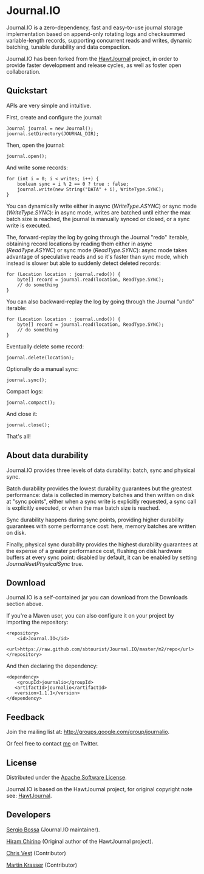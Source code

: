 # Journal.IO

Journal.IO is a zero-dependency, fast and easy-to-use journal storage implementation based on append-only rotating logs and checksummed variable-length records, 
supporting concurrent reads and writes, dynamic batching, tunable durability and data compaction.

Journal.IO has been forked from the [HawtJournal](https://github.com/fusesource/hawtjournal) project, 
in order to provide faster development and release cycles, as well as foster open collaboration.

## Quickstart

APIs are very simple and intuitive.

First, create and configure the journal:

    Journal journal = new Journal();
    journal.setDirectory(JOURNAL_DIR);

Then, open the journal:

    journal.open();

And write some records:

    for (int i = 0; i < writes; i++) {
        boolean sync = i % 2 == 0 ? true : false;
        journal.write(new String("DATA" + i), WriteType.SYNC);
    }

You can dynamically write either in async (_WriteType.ASYNC_) or sync mode (_WriteType.SYNC_): 
in async mode, writes are batched until either the max batch size is reached, 
the journal is manually synced or closed, or a sync write is executed.

The, forward-replay the log by going through the Journal "redo" iterable, obtaining record locations by reading them either in
async (_ReadType.ASYNC_) or sync mode (_ReadType.SYNC_): async mode takes advantage of speculative reads and so it's faster than sync mode, 
which instead is slower but able to suddenly detect deleted records:

    for (Location location : journal.redo()) {
        byte[] record = journal.read(location, ReadType.SYNC);
        // do something
    }

You can also backward-replay the log by going through the Journal "undo" iterable:

    for (Location location : journal.undo()) {
        byte[] record = journal.read(location, ReadType.SYNC);
        // do something
    }

Eventually delete some record:

    journal.delete(location);

Optionally do a manual sync:

    journal.sync();

Compact logs:

    journal.compact();

And close it:

    journal.close();

That's all!

## About data durability

Journal.IO provides three levels of data durability: batch, sync and physical sync.

Batch durability provides the lowest durability guarantees but the greatest performance: data is collected in memory batches and then written on disk at "sync points",
either when a sync write is explicitly requested, a sync call is explicitly executed, or when the max batch size is reached.

Sync durability happens during sync points, providing higher durability guarantees with some performance cost: here, memory batches are written on disk.

Finally, physical sync durability provides the highest durability guarantees at the expense of a greater performance cost, flushing on disk hardware buffers at every sync point: 
disabled by default, it can be enabled by setting _Journal#setPhysicalSync_ true.

## Download

Journal.IO is a self-contained jar you can download from the Downloads section above.

If you're a Maven user, you can also configure it on your project by importing the repository:

    <repository>
        <id>Journal.IO</id>
        <url>https://raw.github.com/sbtourist/Journal.IO/master/m2/repo</url>
    </repository>

And then declaring the dependency:

    <dependency>
        <groupId>journalio</groupId>
       <artifactId>journalio</artifactId>
       <version>1.1.1</version>
    </dependency>

## Feedback

Join the mailing list at: http://groups.google.com/group/journalio.

Or feel free to contact [me](http://www.twitter.com/sbtourist) on Twitter.

## License

Distributed under the [Apache Software License](http://www.apache.org/licenses/LICENSE-2.0.html).

Journal.IO is based on the HawtJournal project, for original copyright note see: [HawtJournal](https://github.com/fusesource/hawtjournal).

## Developers

[Sergio Bossa](http://www.twitter.com/sbtourist) (Journal.IO maintainer).

[Hiram Chirino](http://www.twitter.com/hiramchirino) (Original author of the HawtJournal project).

[Chris Vest](http://www.twitter.com/chvest) (Contributor)

[Martin Krasser](http://www.twitter.com/mrt1nz) (Contributor)